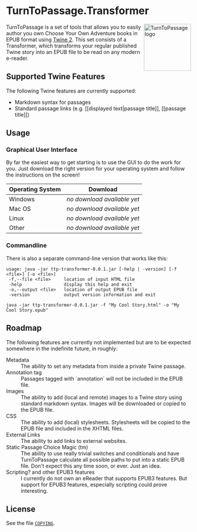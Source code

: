 # TurnToPassage.Transformer

<img src="http://turntopassage.github.io/images/logo.svg" alt="TurnToPassage logo" title="TurnToPassage.Transformer" align="right" width="128" />

TurnToPassage is a set of tools that allows you to easily author you own Choose Your Own Adventure books in EPUB format
using [Twine 2](http://twinery.org/). This set consists of a Transformer, which transforms your regular published Twine story into an EPUB
file to be read on any modern e-reader.

## Supported Twine Features

The following Twine features are currently supported:

* Markdown syntax for passages
* Standard passage links (e.g. [[displayed text|passage title]], [[passage title]])

## Usage

### Graphical User Interface

By far the easiest way to get starting is to use the GUI to do the work for you. Just download the right version for
your operating system and follow the instructions on the screen!

Operating System  | Download
----------------- | -------------
Windows           | _no download available yet_
Mac OS            | _no download available yet_
Linux             | _no download available yet_
Other             | _no download available yet_

### Commandline

There is also a separate command-line version that works like this:

```
usage: java -jar ttp-transformer-0.0.1.jar [-help | -version] [-f <file>] [-o <file>]
 -f,--file <file>     location of input HTML file
 -help                display this help and exit
 -o,--output <file>   location of output EPUB file
 -version             output version information and exit
```

```
java -jar ttp-transformer-0.0.1.jar -f "My Cool Story.html" -o "My Cool Story.epub"
```

## Roadmap

The following features are currently not implemented but are to be expected somewhere in the indefinite future, in
roughly:

<dl>
  <dt>Metadata</dt>
  <dd>The ability to set any metadata from inside a private Twine passage.</dd>
  <dt>Annotation tag</dt>
  <dd>Passages tagged with `annotation` will not be included in the EPUB file.</dd>
  <dt>Images</dt>
  <dd>The ability to add (local and remote) images to a Twine story using standard markdown syntax. Images will be
  downloaded or copied to the EPUB file.</dd>
  <dt>CSS</dt>
  <dd>The ability to add (local) stylesheets. Stylesheets will be copied to the EPUB file and included in the XHTML
  files.</dd>
  <dt>External Links</dt>
  <dd>The ability to add links to external websites.</dd>
  <dt>Static Passage Choice Magic (tm)</dt>
  <dd>The ability to use really trivial switches and conditionals and have TurnToPassage calculate all possible paths to
  put into a static EPUB file. Don't expect this any time soon, or ever. Just an idea.</dd>
  <dt>Scripting? and other EPUB3 features</dt>
  <dd>I currently do not own an eReader that supports EPUB3 features. But support for EPUB3 features, especially
  scripting could prove interesting.</dd>
</dl>

## License

See the file [`COPYING`](#).
